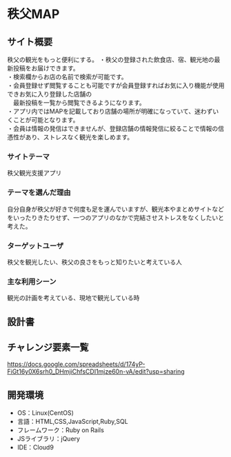 # 秩父MAP

## サイト概要
秩父の観光をもっと便利にする。
・秩父の登録された飲食店、宿、観光地の最新投稿をお届けできます。  
・検索欄からお店の名前で検索が可能です。  
・会員登録せず閲覧することも可能ですが会員登録すればお気に入り機能が使用できお気に入り登録した店舗の  
　最新投稿を一覧から閲覧できるようになります。  
・アプリ内ではMAPを記載しており店舗の場所が明確になっていて、迷わずいくことが可能となります。  
・会員は情報の発信はできませんが、登録店舗の情報発信に絞ることで情報の信憑性があり、ストレスなく観光を楽しめます。  

### サイトテーマ
秩父観光支援アプリ

### テーマを選んだ理由
自分自身が秩父が好きで何度も足を運んでいますが、観光本やまとめサイトなどをいったりきたりせず、一つのアプリのなかで完結させストレスをなくしたいと考えた。

### ターゲットユーザ
秩父を観光したい、秩父の良さをもっと知りたいと考えている人

### 主な利用シーン
観光の計画を考えている、現地で観光している時

## 設計書


## チャレンジ要素一覧
https://docs.google.com/spreadsheets/d/174yP-FiGt16y0X6srh0_DHmjiChfsCDI1mjze60n-vA/edit?usp=sharing

## 開発環境
- OS：Linux(CentOS)
- 言語：HTML,CSS,JavaScript,Ruby,SQL
- フレームワーク：Ruby on Rails
- JSライブラリ：jQuery
- IDE：Cloud9
